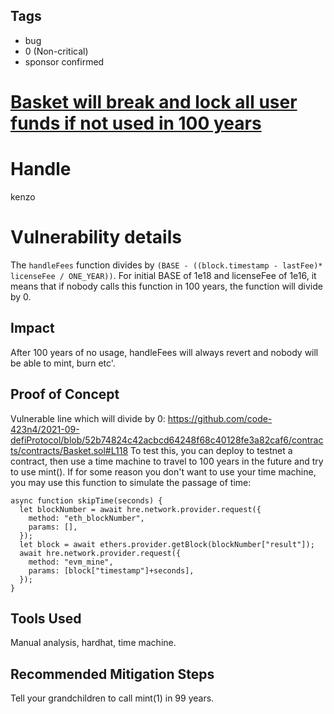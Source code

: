## Tags

- bug
- 0 (Non-critical)
- sponsor confirmed

# [Basket will break and lock all user funds if not used in 100 years](https://github.com/code-423n4/2021-09-defiprotocol-findings/issues/63) 

# Handle

kenzo


# Vulnerability details

The ```handleFees``` function divides by ```(BASE - ((block.timestamp - lastFee)* licenseFee / ONE_YEAR))```.
For initial BASE of 1e18 and licenseFee of 1e16, it means that if nobody calls this function in 100 years, the function will divide by 0.

## Impact
After 100 years of no usage, handleFees will always revert and nobody will be able to mint, burn etc'.

## Proof of Concept
Vulnerable line which will divide by 0:
https://github.com/code-423n4/2021-09-defiProtocol/blob/52b74824c42acbcd64248f68c40128fe3a82caf6/contracts/contracts/Basket.sol#L118
To test this, you can deploy to testnet a contract, then use a time machine to travel to 100 years in the future and try to use mint().
If for some reason you don't want to use your time machine, you may use this function to simulate the passage of time:
```
async function skipTime(seconds) {
  let blockNumber = await hre.network.provider.request({
    method: "eth_blockNumber",
    params: [],
  });
  let block = await ethers.provider.getBlock(blockNumber["result"]);
  await hre.network.provider.request({
    method: "evm_mine",
    params: [block["timestamp"]+seconds],
  });
}
```

## Tools Used
Manual analysis, hardhat, time machine.

## Recommended Mitigation Steps
Tell your grandchildren to call mint(1) in 99 years.

